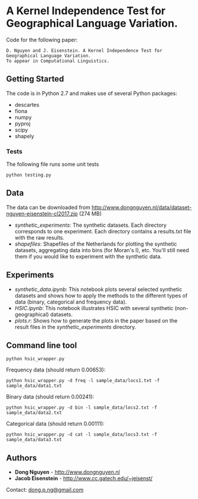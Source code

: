 # A Kernel Independence Test for Geographical Language Variation.

Code for the following paper:

```
D. Nguyen and J. Eisenstein. A Kernel Independence Test for Geographical Language Variation. 
To appear in Computational Linguistics.
```

## Getting Started

The code is in Python 2.7 and makes use of several Python packages:

* descartes
* fiona
* numpy
* pyproj
* scipy
* shapely


### Tests

The following file runs some unit tests

```
python testing.py
```


## Data

The data can be downloaded from http://www.dongnguyen.nl/data/dataset-nguyen-eisenstein-cl2017.zip (274 MB)

* *synthetic_experiments*: The synthetic datasets. Each directory corresponds to one experiment. Each directory contains a results.txt file with the raw results. 
* *shapefiles*: Shapefiles of the Netherlands for plotting the synthetic datasets, aggregating data into bins (for Moran's I), etc.  You'll still need them if you would like to experiment with the synthetic data. 

## Experiments

* *synthetic_data.ipynb*: This notebook plots several selected synthetic datasets and shows how to apply the methods to the different types of data (binary, categorical and frequency data).
* *HSIC.ipynb*: This notebook illustrates HSIC with several synthetic (non-geographical) datasets.
* *plots.r*: Shows how to generate the plots in the paper based on the result files in the *synthetic_experiments* directory.
 
## Command line tool

```
python hsic_wrapper.py 
```

Frequency data (should return 0.00653):

```
python hsic_wrapper.py -d freq -l sample_data/locs1.txt -f sample_data/data1.txt
```

Binary data (should return 0.00241):

```
python hsic_wrapper.py -d bin -l sample_data/locs2.txt -f sample_data/data2.txt
```

Categorical data (should return 0.00111):

```
python hsic_wrapper.py -d cat -l sample_data/locs3.txt -f sample_data/data3.txt
```


## Authors

* **Dong Nguyen** - http://www.dongnguyen.nl
* **Jacob Eisenstein** - http://www.cc.gatech.edu/~jeisenst/

Contact: dong.p.ng@gmail.com